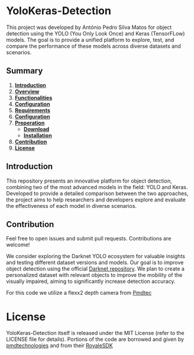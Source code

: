 # YoloKeras-Detection

This project was developed by António Pedro Silva Matos for object detection using the YOLO (You Only Look Once) and Keras (TensorFLow) models. The goal is to provide a unified platform to explore, test, and compare the performance of these models across diverse datasets and scenarios.

## Summary

1. [**Introduction**](#introduction)
2. [**Overview**](#overview)
3. [**Functionalities**](#functionalities)
4. [**Configuration**](#configuration)
5. [**Requirements**](#requirements)
6. [**Configuration**](#configuration)
7. [**Preperation**](#preperation)
   - [**Download**](#download)
   - [**Installation**](#installation)
8. [**Contribution**](#contribution)
9. [**License**](#license)

## Introduction

This repository presents an innovative platform for object detection, combining two of the most advanced models in the field: YOLO and Keras. Developed to provide a detailed comparison between the two approaches, the project aims to help researchers and developers explore and evaluate the effectiveness of each model in diverse scenarios.

## Contribution

Feel free to open issues and submit pull requests. Contributions are welcome!

We consider exploring the Darknet YOLO ecosystem for valuable insights and testing different dataset versions and models. Our goal is to improve object detection using the official [Darknet repository](https://github.com/AlexeyAB/darknet). We plan to create a personalized dataset with relevant objects to improve the mobility of the visually impaired, aiming to significantly increase detection accuracy.

For this code we utilize a flexx2 depth camera from [Pmdtec](https://3d.pmdtec.com/en/3d-cameras/flexx2/)

# License

YoloKeras-Detection itself is released under the MIT License (refer to the LICENSE file for details). Portions of the code are borrowed and given by [pmdtechnologies](https://github.com/pmdtechnologies/SampleYOLO) and from their [RoyaleSDK](https://pmdtec.com/en/download-sdk/)
